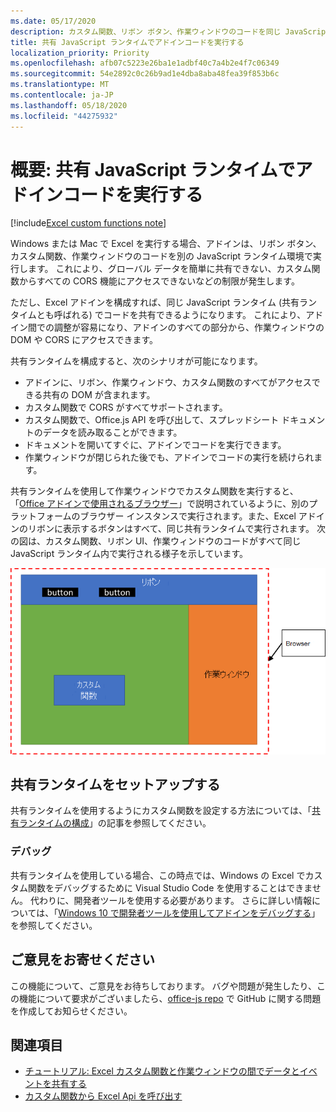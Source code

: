 ```yaml
---
ms.date: 05/17/2020
description: カスタム関数、リボン ボタン、作業ウィンドウのコードを同じ JavaScript ランタイムで実行して、さまざまなアドインでシナリオを調整する方法について説明します。
title: 共有 JavaScript ランタイムでアドインコードを実行する
localization_priority: Priority
ms.openlocfilehash: afb07c5223e26ba1e1adbf40c7a4b2e4f7c06349
ms.sourcegitcommit: 54e2892c0c26b9ad1e4dba8aba48fea39f853b6c
ms.translationtype: MT
ms.contentlocale: ja-JP
ms.lasthandoff: 05/18/2020
ms.locfileid: "44275932"
---
```

# <a name="overview-run-your-add-in-code-in-a-shared-javascript-runtimes"></a>概要: 共有 JavaScript ランタイムでアドインコードを実行する

[!include[Excel custom functions note](../includes/excel-custom-functions-note.md)]

Windows または Mac で Excel を実行する場合、アドインは、リボン ボタン、カスタム関数、作業ウィンドウのコードを別の JavaScript ランタイム環境で実行します。 これにより、グローバル データを簡単に共有できない、カスタム関数からすべての CORS 機能にアクセスできないなどの制限が発生します。

ただし、Excel アドインを構成すれば、同じ JavaScript ランタイム (共有ランタイムとも呼ばれる) でコードを共有できるようになります。 これにより、アドイン間での調整が容易になり、アドインのすべての部分から、作業ウィンドウの DOM や CORS にアクセスできます。

共有ランタイムを構成すると、次のシナリオが可能になります。

- アドインに、リボン、作業ウィンドウ、カスタム関数のすべてがアクセスできる共有の DOM が含まれます。
- カスタム関数で CORS がすべてサポートされます。
- カスタム関数で、Office.js API を呼び出して、スプレッドシート ドキュメントのデータを読み取ることができます。
- ドキュメントを開いてすぐに、アドインでコードを実行できます。
- 作業ウィンドウが閉じられた後でも、アドインでコードの実行を続けられます。

共有ランタイムを使用して作業ウィンドウでカスタム関数を実行すると、「[Office アドインで使用されるブラウザー](../concepts/browsers-used-by-office-web-add-ins.md)」で説明されているように、別のプラットフォームのブラウザー インスタンスで実行されます。また、Excel アドインのリボンに表示するボタンはすべて、同じ共有ランタイムで実行されます。 次の図は、カスタム関数、リボン UI、作業ウィンドウのコードがすべて同じ JavaScript ランタイム内で実行される様子を示しています。

![Excel のリボンボタンと作業ウィンドウを使用して共有ランタイムで実行されているカスタム関数](../images/custom-functions-in-browser-runtime.png)

## <a name="set-up-a-shared-runtime"></a>共有ランタイムをセットアップする

共有ランタイムを使用するようにカスタム関数を設定する方法については、「[共有ランタイムの構成](./configure-your-add-in-to-use-a-shared-runtime.md)」の記事を参照してください。

### <a name="debugging"></a>デバッグ

共有ランタイムを使用している場合、この時点では、Windows の Excel でカスタム関数をデバッグするために Visual Studio Code を使用することはできません。 代わりに、開発者ツールを使用する必要があります。 さらに詳しい情報については、「[Windows 10 で開発者ツールを使用してアドインをデバッグする](../testing/debug-add-ins-using-f12-developer-tools-on-windows-10.md)」を参照してください。

## <a name="give-us-feedback"></a>ご意見をお寄せください

この機能について、ご意見をお待ちしております。 バグや問題が発生したり、この機能について要求がございましたら、[office-js repo](https://github.com/OfficeDev/office-js) で GitHub に関する問題を作成してお知らせください。

## <a name="see-also"></a>関連項目

- [チュートリアル: Excel カスタム関数と作業ウィンドウの間でデータとイベントを共有する](../tutorials/share-data-and-events-between-custom-functions-and-the-task-pane-tutorial.md)
- [カスタム関数から Excel Api を呼び出す](call-excel-apis-from-custom-function.md)
